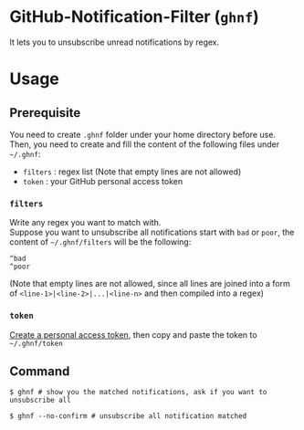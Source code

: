 # GitHub-Notification-Filter (`ghnf`)
It lets you to unsubscribe unread notifications by regex.  

# Usage
## Prerequisite
You need to create `.ghnf` folder under your home directory before use.  
Then, you need to create and fill the content of the following files under `~/.ghnf`:  
- `filters` : regex list (Note that empty lines are not allowed)
- `token` : your GitHub personal access token

### `filters`
Write any regex you want to match with.  
Suppose you want to unsubscribe all notifications start with `bad` or `poor`, the content of `~/.ghnf/filters` will be the following:  
```
^bad
^poor
```
(Note that empty lines are not allowed, since all lines are joined into a form of `<line-1>|<line-2>|...|<line-n>` and then compiled into a regex)

### `token`
[Create a personal access token](https://help.github.com/articles/creating-a-personal-access-token-for-the-command-line), then copy and paste the token to `~/.ghnf/token`

## Command
```shell
$ ghnf # show you the matched notifications, ask if you want to unsubscribe all

$ ghnf --no-confirm # unsubscribe all notification matched
```

